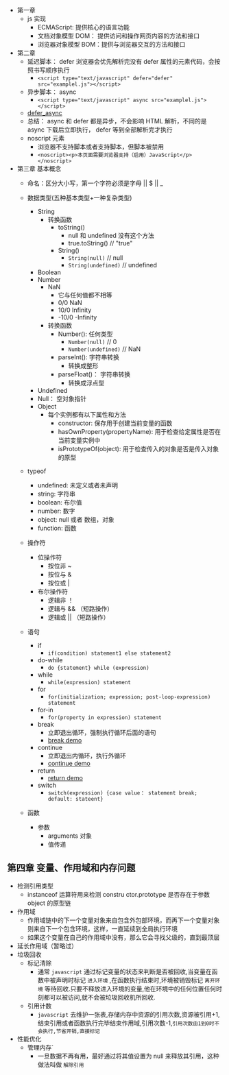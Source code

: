 - 第一章
    - js 实现
        - ECMAScript: 提供核心的语言功能
        - 文档对象模型 DOM： 提供访问和操作网页内容的方法和接口
        - 浏览器对象模型 BOM：提供与浏览器交互的方法和接口
- 第二章
    - 延迟脚本：  defer 浏览器会优先解析完没有 defer 属性的元素代码，会按照书写顺序执行
        - `<script type="text/javascript" defer="defer" src="examplel.js"></script>`
    - 异步脚本： async 
        - `<script type="text/javascript" async src="examplel.js"></script>`
    - [defer_async](./img/defer_async.png)
    - 总结： async 和 defer 都是异步，不会影响 HTML 解析，不同的是 async 下载后立即执行， defer 等到全部解析完才执行
    - noscript 元素
        - 浏览器不支持脚本或者支持脚本，但脚本被禁用
        - `<noscript><p>本页面需要浏览器支持（启用）JavaScript</p></noscript>`
- 第三章 基本概念
    - 命名：区分大小写，第一个字符必须是字母 || $ || _
    - 数据类型(五种基本类型+一种复杂类型)
        - String
            - 转换函数
                - toString()
                    - null 和 undefined 没有这个方法
                    - true.toString() // "true"
                - String()
                    - `String(null)` // null
                    - `String(undefined)` // undefined
        - Boolean
        - Number
            - NaN
                - 它与任何值都不相等
                - 0/0 NaN
                - 10/0 Infinity
                - -10/0 -Infinity
            - 转换函数
                - Number(): 任何类型
                    - `Number(null)` // 0
                    - `Number(undefined)` // NaN
                - parseInt(): 字符串转换
                    - 转换成整形
                - parseFloat()： 字符串转换
                    - 转换成浮点型
        - Undefined
        - Null： 空对象指针
        - Object
            - 每个实例都有以下属性和方法
                - constructor: 保存用于创建当前变量的函数
                - hasOwnProperty(propertyName): 用于检查给定属性是否在当前变量实例中
                - isPrototypeOf(object): 用于检查传入的对象是否是传入对象的原型
    - typeof
        - undefined: 未定义或者未声明
        - string: 字符串
        - boolean: 布尔值
        - number: 数字
        - object: null 或者 数组，对象
        - function: 函数
    - 操作符
        - 位操作符
            - 按位非 ~
            - 按位与 &
            - 按位或 |
        - 布尔操作符
            - 逻辑非 ！
            - 逻辑与 && （短路操作）
            - 逻辑或 || （短路操作）
    - 语句
        - if
            - `if(condition) statement1 else statement2`
        - do-while
            - `do {statement} while (expression)`
        - while
            - `while(expression) statement`
        - for
            - `for(initialization; expression; post-loop-expression) statement`
        - for-in
            - `for(property in expression) statement`
        - break
            - 立即退出循环，强制执行循环后面的语句
            - [break demo](../normal-DEMO/break&&continue.html)
        - continue
            - 立即退出内循环，执行外循环
            - [continue demo](../normal-DEMO/break&&continue.html)
        - return 
            - [return demo](../normal-DEMO/return.html)
        - switch
            - `switch(expression) {case value： statement break; default: stateent}`

    - 函数
        - 参数
            - arguments 对象
            - 值传递

## 第四章 变量、作用域和内存问题
- 检测引用类型
    - instanceof 运算符用来检测 constru ctor.prototype 是否存在于参数 object 的原型链
- 作用域
    - 作用域链中的下一个变量对象来自包含外包部环境，而再下一个变量对象则来自下一个包含环境，这样，一直延续到全局执行环境
    - 如果这个变量在自己的作用域中没有，那么它会寻找父级的，直到最顶层
- 延长作用域（暂略过）
- 垃圾回收
    - 标记清除
        - 通常 `javascript` 通过标记变量的状态来判断是否被回收,当变量在函数中被声明时标记 `进入环境` ,在函数执行结束时,环境被销毁标记 `离开环境` 等待回收.只要不释放进入环境的变量,他在环境中的任何位置任何时刻都可以被访问,就不会被垃圾回收机所回收.
    - 引用计数
        - `javascript` 去维护一张表,存储内存中资源的引用次数,资源被引用+1,结束引用或者函数执行完毕结束作用域,引用次数-1,`引用次数由1到0时不会执行,节省开销,直接标记`
- 性能优化
    - 管理内存`
        - 一旦数据不再有用，最好通过将其值设置为 null 来释放其引用，这种做法叫做 `解除引用`



